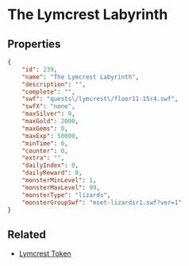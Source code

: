 # The Lymcrest Labyrinth



## Properties

```json
{
    "id": 239,
    "name": "The Lymcrest Labyrinth",
    "description": "",
    "complete": "",
    "swf": "quests\/lymcrest\/floor11-15r4.swf",
    "swfX": "none",
    "maxSilver": 0,
    "maxGold": 2000,
    "maxGems": 0,
    "maxExp": 50000,
    "minTime": 0,
    "counter": 0,
    "extra": "",
    "dailyIndex": 0,
    "dailyReward": 0,
    "monsterMinLevel": 1,
    "monsterMaxLevel": 99,
    "monsterType": "lizards",
    "monsterGroupSwf": "mset-lizardsr1.swf?ver=1"
}
```

## Related

- [Lymcrest Token](../items/17782-lymcrest-token.md)

